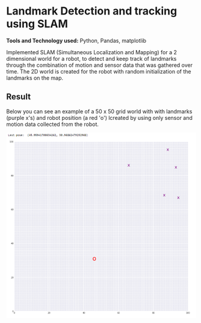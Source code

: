 # Landmark Detection and tracking using SLAM
**Tools and Technology used:** Python, Pandas, matplotlib

Implemented SLAM (Simultaneous Localization and Mapping) for a 2 dimensional world for a robot, to detect and keep track of landmarks through the combination of motion and sensor data that was gathered over time. The 2D world is created for the robot with random initialization of the landmarks on the map.

## Result

Below you can see an example of a 50 x 50 grid world with with landmarks (purple x's) and robot position (a red 'o') lcreated by using only sensor and motion data collected from the robot.

![Image added](capture.PNG)
